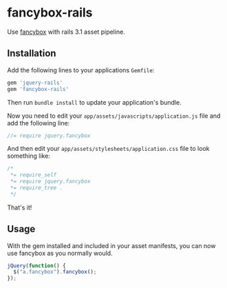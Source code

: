 fancybox-rails
==============

Use [fancybox](http://fancybox.net/) with rails 3.1 asset pipeline.

## Installation

Add the following lines to your applications `Gemfile`:

``` ruby
gem 'jquery-rails'
gem 'fancybox-rails'
```

Then run `bundle install` to update your application's bundle.

Now you need to edit your `app/assets/javascripts/application.js`
file and add the following line:

``` javascript
//= require jquery.fancybox
```

And then edit your `app/assets/stylesheets/application.css` file to
look something like:

``` css
/*
 *= require_self
 *= require jquery.fancybox
 *= require_tree .
 */
```

That's it!

## Usage

With the gem installed and included in your asset manifests, you can now
use fancybox as you normally would.

``` javascript
jQuery(function() {
  $("a.fancybox").fancybox();
});
```
